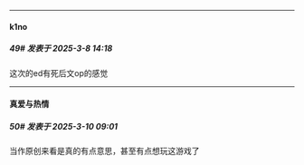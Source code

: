 ﻿
*****

####  k1no  
##### 49#       发表于 2025-3-8 14:18

这次的ed有死后文op的感觉


*****

####  真爱与热情  
##### 50#       发表于 2025-3-10 09:01

当作原创来看是真的有点意思，甚至有点想玩这游戏了

